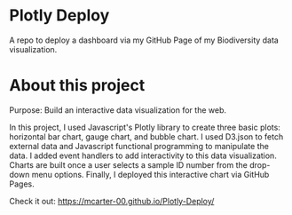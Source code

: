 # Plotly Deploy
A repo to deploy a dashboard via my GitHub Page of my Biodiversity data visualization.

# About this project

Purpose: Build an interactive data visualization for the web.

In this project, I used Javascript's Plotly library to create three basic plots: horizontal bar chart, gauge chart, and bubble chart. I used D3.json to fetch external data and Javascript functional programming to manipulate the data. I added event handlers to add interactivity to this data visualization. Charts are built once a user selects a sample ID number from the drop-down menu options. Finally, I deployed this interactive chart via GitHub Pages. 

Check it out: https://mcarter-00.github.io/Plotly-Deploy/
